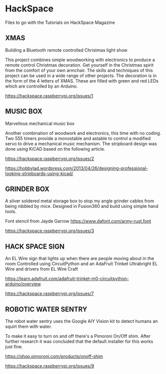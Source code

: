 # HackSpace

Files to go with the Tutorials on HackSpace Magazine

## XMAS

Building a Bluetooth remote controlled Christmas light show

This project combines simple woodworking with electronics to produce a remote control Christmas decoration. Get yourself in the Christmas spirit from the comfort of your own armchair. The skills and techniques of this project can be used in a wide range of other projects.
The decoration is in the form of the 4 letters of XMAS. These are filled with green and red LEDs which are controlled by an Arduino.

https://hackspace.raspberrypi.org/issues/1

## MUSIC BOX

Marvellous mechanical music box

Another combination of woodwork and electronics, this time with no coding. Two 555 timers provide a monostable and astable to control a modified servo to drive a mechanical music mechanism. The stripboard design was done using KiCAD based on the following article.

https://hackspace.raspberrypi.org/issues/2

https://hobbylad.wordpress.com/2013/04/26/designing-professional-looking-stripboards-using-kicad/ 

## GRINDER BOX

A silver soldered metal storage box to stop my angle grinder cables from being nibbled by mice.
Designed in Fusion360 and build using simple hand tools.

Font stencil from Jayde Garrow 
https://www.dafont.com/army-rust.font

https://hackspace.raspberrypi.org/issues/3

## HACK SPACE SIGN

An EL Wire sign that lights up when there are people moving about in the room
Controlled using CircuitPython and an AdaFruit Trinket
Ultrabright EL Wire and drivers from EL Wire Craft

https://learn.adafruit.com/adafruit-trinket-m0-circuitpython-arduino/overview

https://hackspace.raspberrypi.org/issues/7

## ROBOTIC WATER SENTRY

The robot water sentry uses the Google AIY Vision kit to detect humans an squirt them with water.

To make it easy to turn on and off there's a Pimoroni On/Off shim. After further research it was concluded that the default installer for this works just fine.

https://shop.pimoroni.com/products/onoff-shim

https://hackspace.raspberrypi.org/issues/9
